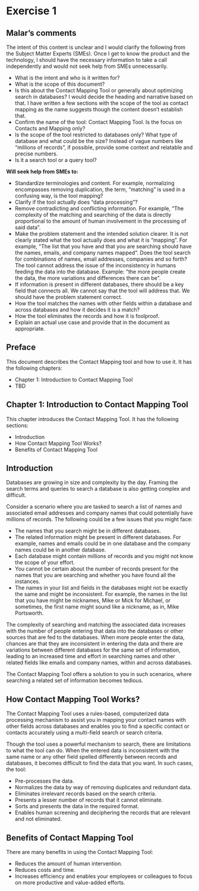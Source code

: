 
# **Exercise 1**
## **Malar’s comments**
The intent of this content is unclear and I would clarify the following from the Subject Matter Experts (SMEs). Once I get to know the product and the technology, I should have the necessary information to take a call independently and would not seek help from SMEs unnecessarily.

- What is the intent and who is it written for?
- What is the scope of this document?
- Is this about the Contact Mapping Tool or generally about optimizing search in databases? I would decide the heading and narrative based on that. I have written a few sections with the scope of the tool as contact mapping as the name suggests though the content doesn’t establish that.
- Confirm the name of the tool: Contact Mapping Tool. Is the focus on Contacts and Mapping only?
- Is the scope of the tool restricted to databases only? What type of database and what could be the size? Instead of vague numbers like “millions of records”, if possible, provide some context and relatable and precise numbers.
- Is it a search tool or a query tool?

**Will seek help from SMEs to:**

- Standardize terminologies and content. For example, normalizing encompasses removing duplication, the term, “matching” is used in a confusing way, is the tool mapping?
- Clarify if the tool actually does “data processing”?
- Remove contradicting and conflicting information. For example, “The complexity of the matching and searching of the data is directly proportional to the amount of human involvement in the processing of said data”.
- Make the problem statement and the intended solution clearer. It is not clearly stated what the tool actually does and what it is “mapping”. For example, "The list that you have and that you are searching should have the names, emails, and company names mapped". Does the tool search for combinations of names, email addresses, companies and so forth? The tool cannot address the issue of the inconsistency in humans feeding the data into the database. Example: "the more people create the data, the more variations and differences there can be".
- If information is present in different databases, there should be a key field that connects all. We cannot say that the tool will address that. We should have the problem statement correct.
- How the tool matches the names with other fields within a database and across databases and how it decides it is a match?
- How the tool eliminates the records and how it is foolproof.
- Explain an actual use case and provide that in the document as appropriate.
## **Preface**
This document describes the Contact Mapping tool and how to use it. It has the following chapters:

- Chapter 1: Introduction to Contact Mapping Tool
- TBD

## **Chapter 1: Introduction to Contact Mapping Tool**
This chapter introduces the Contact Mapping Tool. It has the following sections:

- Introduction
- How Contact Mapping Tool Works?
- Benefits of Contact Mapping Tool

## **Introduction**
Databases are growing in size and complexity by the day. Framing the search terms and queries to search a database is also getting complex and difficult.

Consider a scenario where you are tasked to search a list of names and associated email addresses and company names that could potentially have millions of records. The following could be a few  issues that you might face:

- The names that you search might be in different databases.
- The related information might be present in different databases. For example, names and emails could be in one database and the company names could be in another database.
- Each database might contain millions of records and you might not know the scope of your effort.
- You cannot be certain about the number of records present for the names that you are searching and whether you have found all the instances.
- The names in your list and fields in the databases might not be exactly the same and might be inconsistent. For example, the names in the list that you have might be nicknames, Mike or Mick for Michael, or sometimes, the first name might sound like a nickname, as in, Mike Portsworth.

The complexity of searching and matching the associated data increases with the number of people entering that data into the databases or other sources that are fed to the databases. When more people enter the data, chances are that they are inconsistent in entering the data and there are variations between different databases for the same set of information, leading to an increased time and effort in searching names and other related fields like emails and company names, within and across databases.

The Contact Mapping Tool offers a solution to you in such scenarios, where searching a related set of information becomes tedious.
## **How Contact Mapping Tool Works?**
The Contact Mapping Tool uses a rules-based, computerized data processing mechanism to assist you in mapping your contact names with other fields across databases and enables you to find a specific contact or contacts accurately using a multi-field search or search criteria.

Though the tool uses a powerful mechanism to search, there are limitations to what the tool can do. When the entered data is inconsistent with the same name or any other field spelled differently between records and databases, it becomes difficult to find the data that you want. In such cases, the tool:

- Pre-processes the data.
- Normalizes the data by way of removing duplicates and redundant data.
- Eliminates irrelevant records based on the search criteria.
- Presents a lesser number of records that it cannot eliminate.
- Sorts and presents the data in the required format.
- Enables human screening and deciphering the records that are relevant and not eliminated.
## **Benefits of Contact Mapping Tool**
There are many benefits in using the Contact Mapping Tool:

- Reduces the amount of human intervention.
- Reduces costs and time.
- Increases efficiency and enables your employees or colleagues to focus on more productive and value-added efforts.


